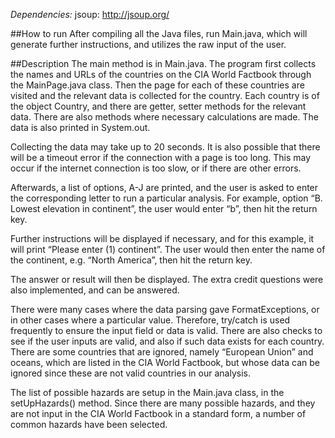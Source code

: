 *Dependencies:*
jsoup: http://jsoup.org/

##How to run
After compiling all the Java files, run Main.java, which will generate further instructions, and utilizes the raw input of the user.

##Description
The main method is in Main.java. The program first collects the names and URLs of the countries on the CIA World Factbook through the MainPage.java class. Then the page for each of these countries are visited and the relevant data is collected for the country. Each country is of the object Country, and there are getter, setter methods for the relevant data. There are also methods where necessary calculations are made. The data is also printed in System.out.

Collecting the data may take up to 20 seconds. It is also possible that there will be a timeout error if the connection with a page is too long. This may occur if the internet connection is too slow, or if there are other errors.

Afterwards, a list of options, A-J are printed, and the user is asked to enter the corresponding letter to run a particular analysis. 
For example, option “B. Lowest elevation in continent”, the user would enter “b”, then hit the return key.

Further instructions will be displayed if necessary, and for this example, it will print “Please enter (1) continent”. The user would then enter the name of the continent, e.g. “North America”, then hit the return key.

The answer or result will then be displayed.
The extra credit questions were also implemented, and can be answered.


There were many cases where the data parsing gave FormatExceptions, or in other cases where a particular value. Therefore, try/catch is used frequently to ensure the input field or data is valid. There are also checks to see if the user inputs are valid, and also if such data exists for each country.
There are some countries that are ignored, namely “European Union” and oceans, which are listed in the CIA World Factbook, but whose data can be ignored since these are not valid countries in our analysis.

The list of possible hazards are setup in the Main.java class, in the setUpHazards() method. Since there are many possible hazards, and they are not input in the CIA World Factbook in a standard form, a number of common hazards have been selected.



